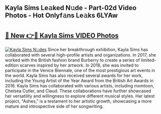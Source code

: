 ## Kayla Sims Le𝚊ked N𝚞de - Part-02d Video Photos - Hot Onlyf𝚊ns Le𝚊ks 6LYAw

# <h2><a href="http://ac28200.deff.icu/?id=Kayla+Sims">🔗 New 👉🔴 Kayla Sims VIDEO Photos</a></h2>

[![Kayla Sims N𝚞des](https://i.imgur.com/rIISA9y.gif)](http://ac28200.deff.icu/?id=Kayla+Sims)
Since her breakthrough exhibition, Kayla Sims has collaborated with several high-profile artists and organizations. In 2017, she worked with the British fashion brand Burberry to create a series of limited-edition scarves inspired by her artwork. In 2018, she was invited to participate in the Venice Biennale, one of the most prestigious art events in the world. Kayla Sims has also received several awards for her work, including the Young Artist of the Year Award from the British Art Awards in 2016. Kayla Sims has collaborated with various artists, including mxmtoon, Chelsea Cutler, and Claud. These collaborations have further showcased her versatility and willingness to explore different musical styles. Her latest project, "Ashes," is a testament to her artistic growth, showcasing a more mature and introspective side of her songwriting.
